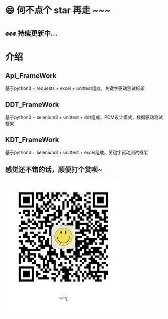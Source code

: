 # 😄 何不点个 star 再走 ~~~

#
## ✊✊✊ 持续更新中...
#

# 介绍

## Api_FrameWork 

  基于python3 + requests + excel + unittest组成，关键字驱动测试框架

## DDT_FrameWork
  
  基于python3 + selenium3 + unittest + ddt组成，POM设计模式，数据驱动测试框架
  

## KDT_FrameWork

  基于python3 + selenium3 + unittest + excel组成，关键字驱动测试框架
  

## 感觉还不错的话，顺便打个赏呗~
![支付宝](https://github.com/13720673941/my_project/blob/dev/alipay.png)
